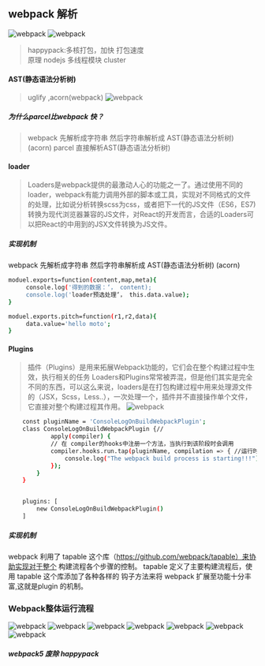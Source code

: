 ## webpack 解析
![webpack](webpackimg/01.png)
![webpack](webpackimg/02.png)

> happypack:多核打包，加快	打包速度    
> 原理 nodejs 多线程模块 cluster
#### AST(静态语法分析树)
> uglify ,acorn(webpack)
![webpack](webpackimg/03.png)

##### 为什么parcel比webpack 快？
> webpack 先解析成字符串 然后字符串解析成 AST(静态语法分析树)  (acorn)
> parcel 直接解析AST(静态语法分析树)

#### loader 
> Loaders是webpack提供的最激动人心的功能之一了。通过使用不同的loader，webpack有能力调用外部的脚本或工具，实现对不同格式的文件的处理，比如说分析转换scss为css，或者把下一代的JS文件（ES6，ES7)转换为现代浏览器兼容的JS文件，对React的开发而言，合适的Loaders可以把React的中用到的JSX文件转换为JS文件。

##### 实现机制
webpack 先解析成字符串 然后字符串解析成 AST(静态语法分析树)  (acorn)

```bash
moduel.exports=function(content,map,meta){
     console.log('得到的数据：‘， content);
     console.log('loader预选处理‘， this.data.value);
}

moduel.exports.pitch=function(r1,r2,data){
     data.value='hello moto';
}

```

#### Plugins
> 插件（Plugins）是用来拓展Webpack功能的，它们会在整个构建过程中生效，执行相关的任务
> Loaders和Plugins常常被弄混，但是他们其实是完全不同的东西，可以这么来说，loaders是在打包构建过程中用来处理源文件的（JSX，Scss，Less..），一次处理一个，插件并不直接操作单个文件，它直接对整个构建过程其作用。
![webpack](webpackimg/04.png)
```bash
	const pluginName = 'ConsoleLogOnBuildWebpackPlugin';
	class ConsoleLogOnBuildWebpackPlugin {//
			apply(compiler) {
			// 在 compiler的hooks中注册⼀个⽅法，当执⾏到该阶段时会调⽤
			compiler.hooks.run.tap(pluginName, compilation => { //运行时
				console.log("The webpack build process is starting!!!");
			});
		}
	}


	plugins: [
		new ConsoleLogOnBuildWebpackPlugin()
	]
```

##### 实现机制
webpack 利用了 tapable 这个库（https://github.com/webpack/tapable）来协助实现对于整个
构建流程各个步骤的控制。 tapable 定义了主要构建流程后，使用 tapable 这个库添加了各种各样的
钩子方法来将 webpack 扩展至功能十分丰富,这就是plugin 的机制。


### Webpack整体运行流程

![webpack](webpackimg/09.png)
![webpack](webpackimg/10.png)
![webpack](webpackimg/11.png)
![webpack](webpackimg/08.png)
![webpack](webpackimg/05.png)
![webpack](webpackimg/06.png)
![webpack](webpackimg/07.png)


##### webpack5 废除 happypack     


 